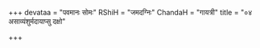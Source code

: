 +++
devataa = "पवमानः सोमः"
RShiH = "जमदग्निः"
ChandaH = "गायत्री"
title = "०४ असाव्यंशुर्मदायाप्सु दक्षो"

+++
